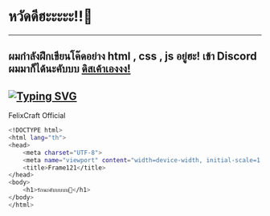 # หวัดดีฮะะะะะ!!🌟
---

## ผมกำลังฝึกเขียนโค๊ดอย่าง html , css , js อยู่ฮะ! เข้า Discord ผมมาก็ได้นะคับบบ <a href='https://discord.gg/dnHNdRNZnq'>ดิสเค้าเองงง!</a>
</h3>

[![Typing SVG](https://readme-typing-svg.herokuapp.com?font=Mitr&pause=1000&color=00F71E&width=435&lines=%E0%B8%94%E0%B8%B5%E0%B8%84%E0%B8%A3%E0%B8%B1%E0%B8%9A;%E0%B8%82%E0%B8%AD%E0%B8%95%E0%B8%B1%E0%B8%87%3F;%E0%B8%AD%E0%B8%A2%E0%B8%B2%E0%B8%81%E0%B9%84%E0%B8%94%E0%B9%89+Server+%E0%B9%80%E0%B8%A3%E0%B9%87%E0%B8%A7%E0%B9%81%E0%B8%A3%E0%B8%87%E0%B8%A5%E0%B8%B7%E0%B9%88%E0%B8%99%E0%B8%99%E0%B8%99;%E0%B8%AD%E0%B8%A2%E0%B8%B2%E0%B8%81%E0%B9%84%E0%B8%94%E0%B9%89+Server+%E0%B8%95%E0%B9%89%E0%B8%AD%E0%B8%87+Visperhost+And+Aicloud)](https://git.io/typing-svg)
---

FelixCraft Official 
```bash
<!DOCTYPE html>
<html lang="th">
<head>
    <meta charset="UTF-8">
    <meta name="viewport" content="width=device-width, initial-scale=1.0">
    <title>Frame121</title>
</head>
<body>
    <h1>รักนะคับบบบบ🤍</h1>
</body>
</html>
